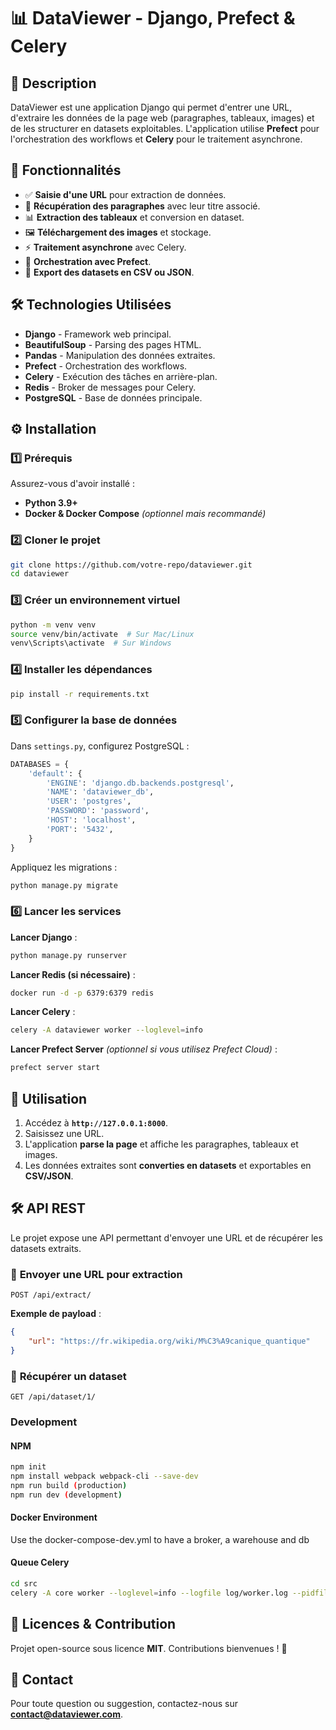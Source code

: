 # 📊 DataViewer - Django, Prefect & Celery

## 📌 Description
DataViewer est une application Django qui permet d'entrer une URL, d'extraire les données de la page web (paragraphes, tableaux, images) et de les structurer en datasets exploitables. L'application utilise **Prefect** pour l'orchestration des workflows et **Celery** pour le traitement asynchrone.

## 🚀 Fonctionnalités
- ✅ **Saisie d'une URL** pour extraction de données.
- 📄 **Récupération des paragraphes** avec leur titre associé.
- 📊 **Extraction des tableaux** et conversion en dataset.
- 🖼️ **Téléchargement des images** et stockage.
- ⚡ **Traitement asynchrone** avec Celery.
- 🎯 **Orchestration avec Prefect**.
- 📂 **Export des datasets en CSV ou JSON**.

## 🛠️ Technologies Utilisées
- **Django** - Framework web principal.
- **BeautifulSoup** - Parsing des pages HTML.
- **Pandas** - Manipulation des données extraites.
- **Prefect** - Orchestration des workflows.
- **Celery** - Exécution des tâches en arrière-plan.
- **Redis** - Broker de messages pour Celery.
- **PostgreSQL** - Base de données principale.

## ⚙️ Installation

### 1️⃣ Prérequis
Assurez-vous d'avoir installé :
- **Python 3.9+**
- **Docker & Docker Compose** *(optionnel mais recommandé)*

### 2️⃣ Cloner le projet
```bash
git clone https://github.com/votre-repo/dataviewer.git
cd dataviewer
```

### 3️⃣ Créer un environnement virtuel
```bash
python -m venv venv
source venv/bin/activate  # Sur Mac/Linux
venv\Scripts\activate  # Sur Windows
```

### 4️⃣ Installer les dépendances
```bash
pip install -r requirements.txt
```

### 5️⃣ Configurer la base de données
Dans `settings.py`, configurez PostgreSQL :
```python
DATABASES = {
    'default': {
        'ENGINE': 'django.db.backends.postgresql',
        'NAME': 'dataviewer_db',
        'USER': 'postgres',
        'PASSWORD': 'password',
        'HOST': 'localhost',
        'PORT': '5432',
    }
}
```
Appliquez les migrations :
```bash
python manage.py migrate
```

### 6️⃣ Lancer les services
**Lancer Django** :
```bash
python manage.py runserver
```

**Lancer Redis (si nécessaire)** :
```bash
docker run -d -p 6379:6379 redis
```

**Lancer Celery** :
```bash
celery -A dataviewer worker --loglevel=info
```

**Lancer Prefect Server** *(optionnel si vous utilisez Prefect Cloud)* :
```bash
prefect server start
```

## 📌 Utilisation
1. Accédez à **`http://127.0.0.1:8000`**.
2. Saisissez une URL.
3. L'application **parse la page** et affiche les paragraphes, tableaux et images.
4. Les données extraites sont **converties en datasets** et exportables en **CSV/JSON**.

## 🛠️ API REST
Le projet expose une API permettant d'envoyer une URL et de récupérer les datasets extraits.

### 🔹 **Envoyer une URL pour extraction**
```http
POST /api/extract/
```
**Exemple de payload** :
```json
{
    "url": "https://fr.wikipedia.org/wiki/M%C3%A9canique_quantique"
}
```

### 🔹 **Récupérer un dataset**
```http
GET /api/dataset/1/
```

### Development 
#### NPM 
```bash
npm init
npm install webpack webpack-cli --save-dev
npm run build (production)
npm run dev (development)
```
#### Docker Environment
Use the docker-compose-dev.yml to have a broker, a warehouse and db 

#### Queue Celery

```bash
cd src
celery -A core worker --loglevel=info --logfile log/worker.log --pidfile celery.pid
```

## 📜 Licences & Contribution
Projet open-source sous licence **MIT**. Contributions bienvenues ! 🚀

## 📧 Contact
Pour toute question ou suggestion, contactez-nous sur **contact@dataviewer.com**.

